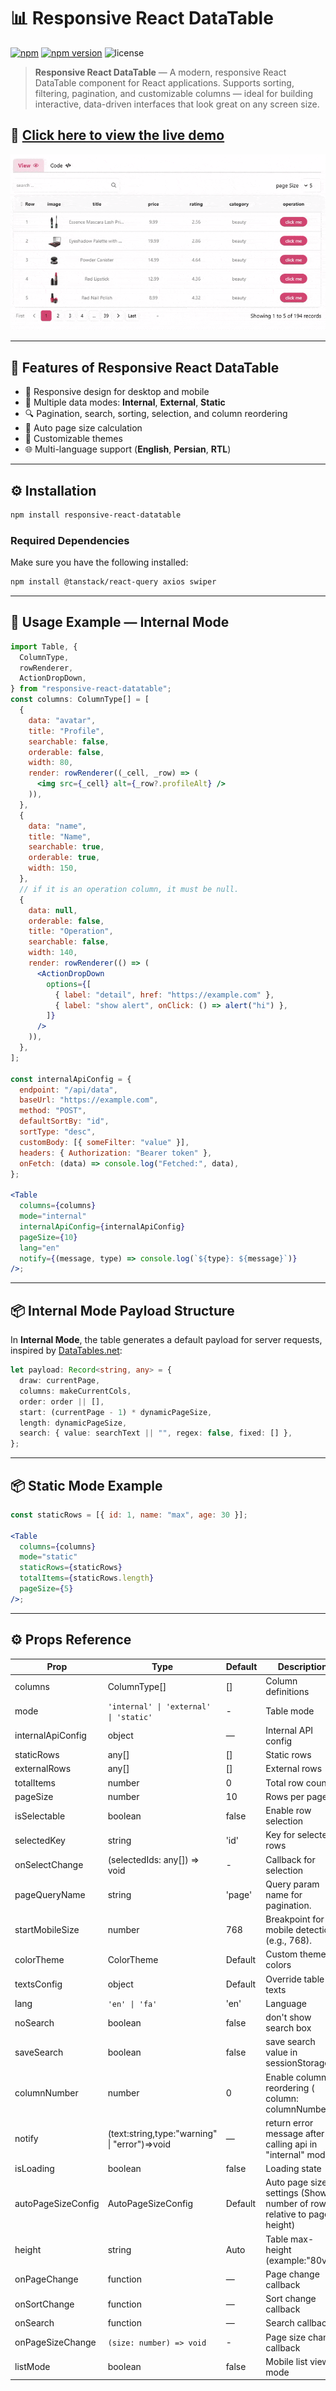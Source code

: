 # 📊 Responsive React DataTable

[![npm](https://img.shields.io/npm/dt/responsive-react-datatable)](https://www.npmjs.com/package/responsive-react-datatable)
[![npm version](https://img.shields.io/npm/v/responsive-react-datatable)](https://www.npmjs.com/package/responsive-react-datatable)
![license](https://img.shields.io/npm/l/responsive-react-datatable)

> **Responsive React DataTable** — A modern, responsive React DataTable component for React applications.
> Supports sorting, filtering, pagination, and customizable columns — ideal for building interactive, data-driven interfaces that look great on any screen size.

## 🎯 [**Click here to view the live demo**](https://fatemeh-bd.github.io/responsive-react-datatable/ "Responsive React DataTable Live Demo")

![Responsive React DataTable Demo](https://raw.githubusercontent.com/fatemeh-bd/responsive-react-datatable/refs/heads/main/table.gif)


---

## 🚀 Features of Responsive React DataTable

- 📱 Responsive design for desktop and mobile
- 🔄 Multiple data modes: **Internal**, **External**, **Static**
- 🔍 Pagination, search, sorting, selection, and column reordering
- 📏 Auto page size calculation
- 🎨 Customizable themes
- 🌐 Multi-language support (**English**, **Persian**, **RTL**)

---

## ⚙️ Installation

```bash
npm install responsive-react-datatable
```

### Required Dependencies

Make sure you have the following installed:

```bash
npm install @tanstack/react-query axios swiper
```

---

## 🧩 Usage Example — Internal Mode

```jsx
import Table, {
  ColumnType,
  rowRenderer,
  ActionDropDown,
} from "responsive-react-datatable";
const columns: ColumnType[] = [
  {
    data: "avatar",
    title: "Profile",
    searchable: false,
    orderable: false,
    width: 80,
    render: rowRenderer((_cell, _row) => (
      <img src={_cell} alt={_row?.profileAlt} />
    )),
  },
  {
    data: "name",
    title: "Name",
    searchable: true,
    orderable: true,
    width: 150,
  },
  // if it is an operation column, it must be null.
  {
    data: null,
    orderable: false,
    title: "Operation",
    searchable: false,
    width: 140,
    render: rowRenderer(() => (
      <ActionDropDown
        options={[
          { label: "detail", href: "https://example.com" },
          { label: "show alert", onClick: () => alert("hi") },
        ]}
      />
    )),
  },
];

const internalApiConfig = {
  endpoint: "/api/data",
  baseUrl: "https://example.com",
  method: "POST",
  defaultSortBy: "id",
  sortType: "desc",
  customBody: [{ someFilter: "value" }],
  headers: { Authorization: "Bearer token" },
  onFetch: (data) => console.log("Fetched:", data),
};

<Table
  columns={columns}
  mode="internal"
  internalApiConfig={internalApiConfig}
  pageSize={10}
  lang="en"
  notify={(message, type) => console.log(`${type}: ${message}`)}
/>;
```

---

## 📦 Internal Mode Payload Structure

In **Internal Mode**, the table generates a default payload for server requests, inspired by [DataTables.net](https://datatables.net/):

```typescript
let payload: Record<string, any> = {
  draw: currentPage,
  columns: makeCurrentCols,
  order: order || [],
  start: (currentPage - 1) * dynamicPageSize,
  length: dynamicPageSize,
  search: { value: searchText || "", regex: false, fixed: [] },
};
```

---

## 📦 Static Mode Example

```jsx
const staticRows = [{ id: 1, name: "max", age: 30 }];

<Table
  columns={columns}
  mode="static"
  staticRows={staticRows}
  totalItems={staticRows.length}
  pageSize={5}
/>;
```

---

## ⚙️ Props Reference

| Prop               | Type                                          | Default | Description                                                           |
| ------------------ | --------------------------------------------- | ------- | --------------------------------------------------------------------- |
| columns            | ColumnType[]                                  | []      | Column definitions                                                    |
| mode               | `'internal' \| 'external' \| 'static'`        | -       | Table mode                                                            |
| internalApiConfig  | object                                        | —       | Internal API config                                                   |
| staticRows         | any[]                                         | []      | Static rows                                                           |
| externalRows       | any[]                                         | []      | External rows                                                         |
| totalItems         | number                                        | 0       | Total row count                                                       |
| pageSize           | number                                        | 10      | Rows per page                                                         |
| isSelectable       | boolean                                       | false   | Enable row selection                                                  |
| selectedKey        | string                                        | 'id'    | Key for selected rows                                                 |
| onSelectChange     | (selectedIds: any[]) => void                  | -       | Callback for selection                                                |
| pageQueryName      | string                                        | 'page'  | Query param name for pagination.                                      |
| startMobileSize    | number                                        | 768     | Breakpoint for mobile detection (e.g., 768).                          |
| colorTheme         | ColorTheme                                    | Default | Custom theme colors                                                   |
| textsConfig        | object                                        | Default | Override table texts                                                  |
| lang               | `'en' \| 'fa'`                                | 'en'    | Language                                                              |
| noSearch           | boolean                                       | false   | don't show search box                                                 |
| saveSearch         | boolean                                       | false   | save search value in sessionStorage                                   |
| columnNumber     | number                                       | 0   | Enable column reordering ( column: columnNumber)            |
| notify             | (text:string,type:"warning" \| "error")=>void | —       | return error message after calling api in "internal" mode             |
| isLoading          | boolean                                       | false   | Loading state                                                         |
| autoPageSizeConfig | AutoPageSizeConfig                            | Default | Auto page size settings (Show number of rows relative to page height) |
| height             | string                                        | Auto    | Table max-height (example:"80vh")                                     |
| onPageChange       | function                                      | —       | Page change callback                                                  |
| onSortChange       | function                                      | —       | Sort change callback                                                  |
| onSearch           | function                                      | —       | Search callback                                                       |
| onPageSizeChange   | `(size: number) => void`                      | -       | Page size change callback                                             |
| listMode           | boolean                                       | false   | Mobile list view mode                                                 |
